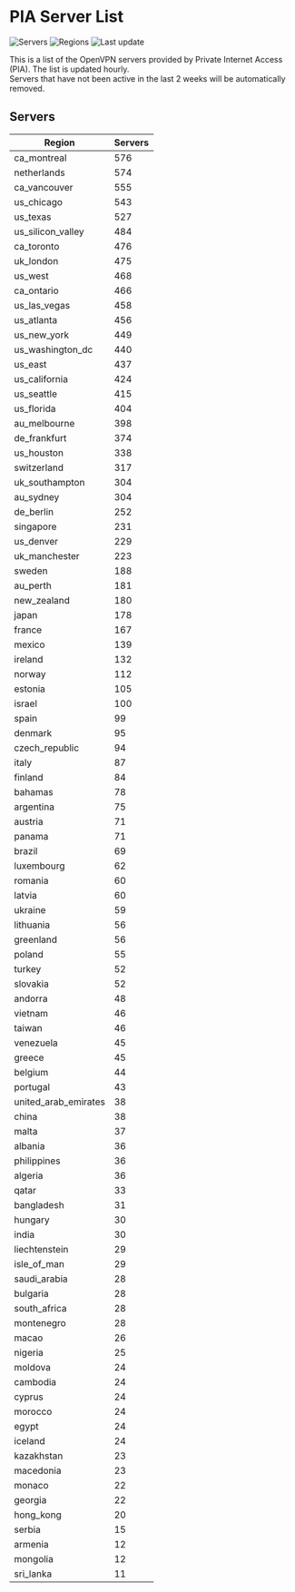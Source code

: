 # PIA Server List

![Servers](https://img.shields.io/badge/servers-15,601-blue)
![Regions](https://img.shields.io/badge/regions-97-blue)
![Last update](https://img.shields.io/badge/last_updated-Wed_May_01_08:02:24_UTC_2024-blue)

This is a list of the OpenVPN servers provided by Private Internet Access (PIA). The list is updated hourly. </br>
Servers that have not been active in the last 2 weeks will be automatically removed.

## Servers
| Region               | Servers |
|----------------------|---------|
| ca_montreal | 576 |
| netherlands | 574 |
| ca_vancouver | 555 |
| us_chicago | 543 |
| us_texas | 527 |
| us_silicon_valley | 484 |
| ca_toronto | 476 |
| uk_london | 475 |
| us_west | 468 |
| ca_ontario | 466 |
| us_las_vegas | 458 |
| us_atlanta | 456 |
| us_new_york | 449 |
| us_washington_dc | 440 |
| us_east | 437 |
| us_california | 424 |
| us_seattle | 415 |
| us_florida | 404 |
| au_melbourne | 398 |
| de_frankfurt | 374 |
| us_houston | 338 |
| switzerland | 317 |
| uk_southampton | 304 |
| au_sydney | 304 |
| de_berlin | 252 |
| singapore | 231 |
| us_denver | 229 |
| uk_manchester | 223 |
| sweden | 188 |
| au_perth | 181 |
| new_zealand | 180 |
| japan | 178 |
| france | 167 |
| mexico | 139 |
| ireland | 132 |
| norway | 112 |
| estonia | 105 |
| israel | 100 |
| spain | 99 |
| denmark | 95 |
| czech_republic | 94 |
| italy | 87 |
| finland | 84 |
| bahamas | 78 |
| argentina | 75 |
| austria | 71 |
| panama | 71 |
| brazil | 69 |
| luxembourg | 62 |
| romania | 60 |
| latvia | 60 |
| ukraine | 59 |
| lithuania | 56 |
| greenland | 56 |
| poland | 55 |
| turkey | 52 |
| slovakia | 52 |
| andorra | 48 |
| vietnam | 46 |
| taiwan | 46 |
| venezuela | 45 |
| greece | 45 |
| belgium | 44 |
| portugal | 43 |
| united_arab_emirates | 38 |
| china | 38 |
| malta | 37 |
| albania | 36 |
| philippines | 36 |
| algeria | 36 |
| qatar | 33 |
| bangladesh | 31 |
| hungary | 30 |
| india | 30 |
| liechtenstein | 29 |
| isle_of_man | 29 |
| saudi_arabia | 28 |
| bulgaria | 28 |
| south_africa | 28 |
| montenegro | 28 |
| macao | 26 |
| nigeria | 25 |
| moldova | 24 |
| cambodia | 24 |
| cyprus | 24 |
| morocco | 24 |
| egypt | 24 |
| iceland | 24 |
| kazakhstan | 23 |
| macedonia | 23 |
| monaco | 22 |
| georgia | 22 |
| hong_kong | 20 |
| serbia | 15 |
| armenia | 12 |
| mongolia | 12 |
| sri_lanka | 11 |